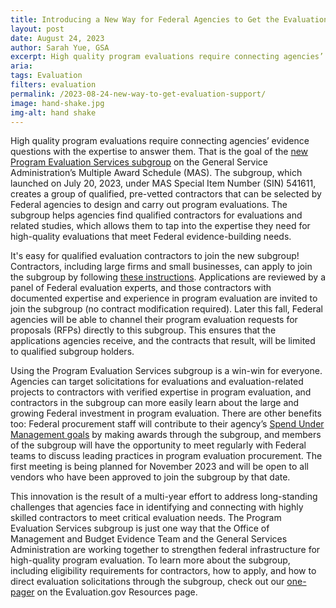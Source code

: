 ```yaml
---
title: Introducing a New Way for Federal Agencies to Get the Evaluation Support They Need!
layout: post
date: August 24, 2023
author: Sarah Yue, GSA
excerpt: High quality program evaluations require connecting agencies’ evidence questions with the expertise to answer them...
aria: 
tags: Evaluation
filters: evaluation
permalink: /2023-08-24-new-way-to-get-evaluation-support/
image: hand-shake.jpg
img-alt: hand shake
---
```


High quality program evaluations require connecting agencies’ evidence questions with the expertise to answer them. That is the goal of the <a href="{{site.baseurl}}/assets/resources/Program Evaluation Services Subgroup One-Pager.pdf">new Program Evaluation Services subgroup</a> on the General Service Administration’s Multiple Award Schedule (MAS). The subgroup, which launched on July 20, 2023, under MAS Special Item Number (SIN) 541611, creates a group of qualified, pre-vetted contractors that can be selected by Federal agencies to design and carry out program evaluations. The subgroup helps agencies find qualified contractors for evaluations and related studies, which allows them to tap into the expertise they need for high-quality evaluations that meet Federal evidence-building needs.

It's easy for qualified evaluation contractors to join the new subgroup! Contractors, including large firms and small businesses, can apply to join the subgroup by following <a href="{{site.baseurl}}/assets/resources/Professional Services_Category_Attachment_Sol_47QSMD20R0001_Amd_17.pdf">these instructions</a>. Applications are reviewed by a panel of Federal evaluation experts, and those contractors with documented expertise and experience in program evaluation are invited to join the subgroup (no contract modification required). Later this fall, Federal agencies will be able to channel their program evaluation requests for proposals (RFPs) directly to this subgroup. This ensures that the applications agencies receive, and the contracts that result, will be limited to qualified subgroup holders. 

Using the Program Evaluation Services subgroup is a win-win for everyone. Agencies can target solicitations for evaluations and evaluation-related projects to contractors with verified expertise in program evaluation, and contractors in the subgroup can more easily learn about the large and growing Federal investment in program evaluation. There are other benefits too: Federal procurement staff will contribute to their agency’s <a href="https://gsa.federalschedules.com/resources/your-guide-to-category-management/" target="_blank">Spend Under Management goals</a> by making awards through the subgroup, and members of the subgroup will have the opportunity to meet regularly with Federal teams to discuss leading practices in program evaluation procurement. The first meeting is being planned for November 2023 and will be open to all vendors who have been approved to join the subgroup by that date.

This innovation is the result of a multi-year effort to address long-standing challenges that agencies face in identifying and connecting with highly skilled contractors to meet critical evaluation needs. The Program Evaluation Services subgroup is just one way that the Office of Management and Budget Evidence Team and the General Services Administration are working together to strengthen federal infrastructure for high-quality program evaluation. To learn more about the subgroup, including eligibility requirements for contractors, how to apply, and how to direct evaluation solicitations through the subgroup, check out our <a href="{{site.baseurl}}/assets/resources/Program Evaluation Services Subgroup One-Pager.pdf">one-pager</a> on the Evaluation.gov Resources page.
